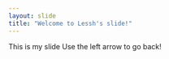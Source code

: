 ```yaml
---
layout: slide
title: "Welcome to Lessh's slide!"
---
```

This is my slide
Use the left arrow to go back!
